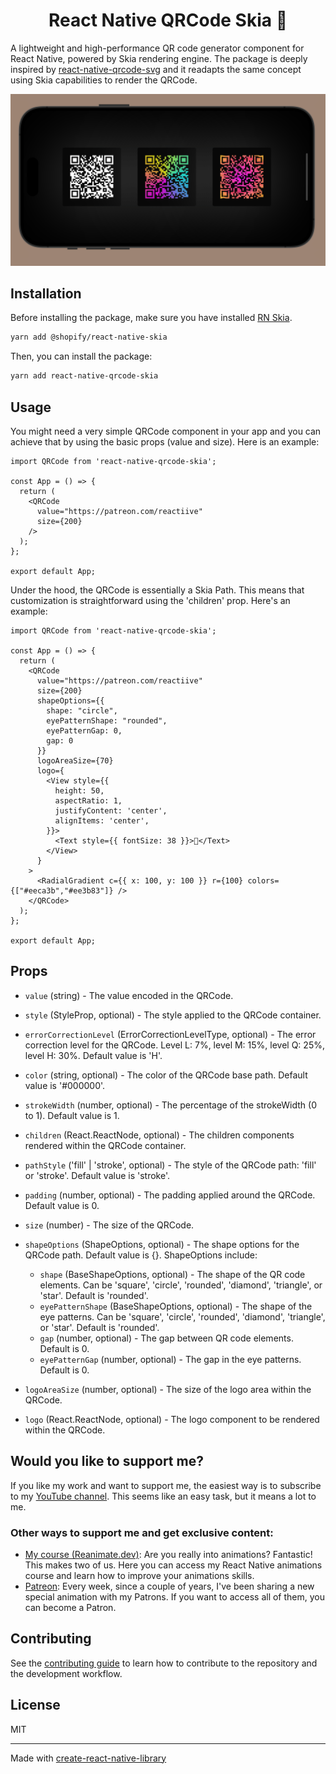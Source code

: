 <h1 align="center">
React Native QRCode Skia 🎨
</h1>

A lightweight and high-performance QR code generator component for React Native, powered by Skia rendering engine. 
The package is deeply inspired by [react-native-qrcode-svg](https://github.com/awesomejerry/react-native-qrcode-svg) and it readapts the same concept using Skia capabilities to render the QRCode.

<div align="center">
    <img src="https://github.com/enzomanuelmangano/react-native-qrcode-skia/blob/main/.assets/react-native-qrcode-skia.png" title="react-native-qrcode-skia">
</div>


## Installation

Before installing the package, make sure you have installed [RN Skia](https://shopify.github.io/react-native-skia/). 

```sh
yarn add @shopify/react-native-skia
```

Then, you can install the package:

```sh
yarn add react-native-qrcode-skia
```

## Usage

You might need a very simple QRCode component in your app and you can achieve that by using the basic props (value and size). Here is an example:

```tsx
import QRCode from 'react-native-qrcode-skia';

const App = () => {
  return (
    <QRCode
      value="https://patreon.com/reactiive"
      size={200}
    />
  );
};

export default App;
```

Under the hood, the QRCode is essentially a Skia Path. This means that customization is straightforward using the 'children' prop. Here's an example:

```tsx
import QRCode from 'react-native-qrcode-skia';

const App = () => {
  return (
    <QRCode
      value="https://patreon.com/reactiive"
      size={200}
      shapeOptions={{
        shape: "circle",
        eyePatternShape: "rounded",
        eyePatternGap: 0,
        gap: 0
      }}
      logoAreaSize={70}
      logo={
        <View style={{
          height: 50,
          aspectRatio: 1,
          justifyContent: 'center',
          alignItems: 'center',
        }}>
          <Text style={{ fontSize: 38 }}>🦊</Text>
        </View>
      }
    >
      <RadialGradient c={{ x: 100, y: 100 }} r={100} colors={["#eeca3b","#ee3b83"]} />
    </QRCode>
  );
};

export default App;
```

## Props

- `value` (string) - The value encoded in the QRCode.

- `style` (StyleProp<ViewStyle>, optional) - The style applied to the QRCode container.

- `errorCorrectionLevel` (ErrorCorrectionLevelType, optional) - The error correction level for the QRCode. Level L: 7%, level M: 15%, level Q: 25%, level H: 30%. Default value is 'H'.

- `color` (string, optional) - The color of the QRCode base path. Default value is '#000000'.

- `strokeWidth` (number, optional) - The percentage of the strokeWidth (0 to 1). Default value is 1.

- `children` (React.ReactNode, optional) - The children components rendered within the QRCode container.

- `pathStyle` ('fill' | 'stroke', optional) - The style of the QRCode path: 'fill' or 'stroke'. Default value is 'stroke'.

- `padding` (number, optional) - The padding applied around the QRCode. Default value is 0.

- `size` (number) - The size of the QRCode.

- `shapeOptions` (ShapeOptions, optional) - The shape options for the QRCode path. Default value is {}. ShapeOptions include:
  - `shape` (BaseShapeOptions, optional) - The shape of the QR code elements. Can be 'square', 'circle', 'rounded', 'diamond', 'triangle', or 'star'. Default is 'rounded'.
  - `eyePatternShape` (BaseShapeOptions, optional) - The shape of the eye patterns. Can be 'square', 'circle', 'rounded', 'diamond', 'triangle', or 'star'. Default is 'rounded'.
  - `gap` (number, optional) - The gap between QR code elements. Default is 0.
  - `eyePatternGap` (number, optional) - The gap in the eye patterns. Default is 0.

- `logoAreaSize` (number, optional) - The size of the logo area within the QRCode.

- `logo` (React.ReactNode, optional) - The logo component to be rendered within the QRCode.

## Would you like to support me?

If you like my work and want to support me, the easiest way is to subscribe to my [YouTube channel](https://www.youtube.com/@Reactiive).
This seems like an easy task, but it means a lot to me.

### Other ways to support me and get exclusive content:

- [My course (Reanimate.dev)](https://www.reanimate.dev): Are you really into animations? Fantastic! This makes two of us. Here you can access my React Native animations course and learn how to improve your animations skills.
- [Patreon](https://www.patreon.com/reactiive): Every week, since a couple of years, I've been sharing a new special animation with my Patrons. If you want to access all of them, you can become a Patron.

## Contributing

See the [contributing guide](CONTRIBUTING.md) to learn how to contribute to the repository and the development workflow.

## License

MIT

---

Made with [create-react-native-library](https://github.com/callstack/react-native-builder-bob)

